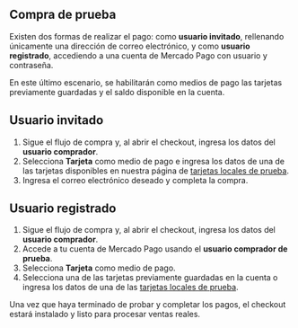 ## Compra de prueba

Existen dos formas de realizar el pago: como **usuario invitado**, rellenando únicamente una dirección de correo electrónico, y como **usuario registrado**, accediendo a una cuenta de Mercado Pago con usuario y contraseña.

En este último escenario, se habilitarán como medios de pago las tarjetas previamente guardadas y el saldo disponible en la cuenta.


## Usuario invitado

1. Sigue el flujo de compra y, al abrir el checkout, ingresa los datos del **usuario comprador**.
2. Selecciona **Tarjeta** como medio de pago e ingresa los datos de una de las tarjetas disponibles en nuestra página de [tarjetas locales de prueba](https://www.mercadopago[FAKER][URL][DOMAIN]/developers/es/guides/resources/localization/local-cards).
3. Ingresa el correo electrónico deseado y completa la compra.


## Usuario registrado

1. Sigue el flujo de compra y, al abrir el checkout, ingresa los datos del **usuario comprador**.
2. Accede a tu cuenta de Mercado Pago usando el **usuario comprador de prueba**.
3. Selecciona **Tarjeta** como medio de pago.
4. Selecciona una de las tarjetas previamente guardadas en la cuenta o ingresa los datos de una de las [tarjetas locales de prueba](https://www.mercadopago[FAKER][URL][DOMAIN]/developers/es/guides/resources/localization/local-cards).

Una vez que haya terminado de probar y completar los pagos, el checkout estará instalado y listo para procesar ventas reales.
